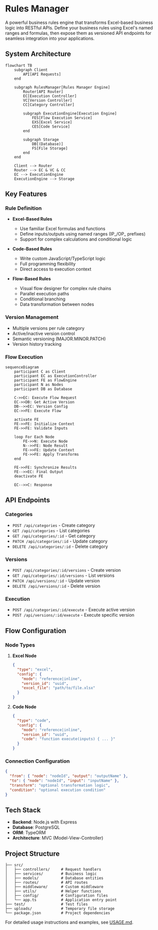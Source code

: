 # Rules Manager

A powerful business rules engine that transforms Excel-based business logic into RESTful APIs. Define your business rules using Excel's named ranges and formulas, then expose them as versioned API endpoints for seamless integration into your applications.

## System Architecture

```mermaid
flowchart TB
    subgraph Client
        API[API Requests]
    end
    
    subgraph RulesManager[Rules Manager Engine]
        Router[API Router]
        EC[Execution Controller]
        VC[Version Controller]
        CC[Category Controller]
        
        subgraph ExecutionEngine[Execution Engine]
            FES[Flow Execution Service]
            EXS[Excel Service]
            CES[Code Service]
        end
        
        subgraph Storage
            DB[(Database)]
            FS[File Storage]
        end
    end
    
    Client --> Router
    Router --> EC & VC & CC
    EC --> ExecutionEngine
    ExecutionEngine --> Storage
```

## Key Features

### Rule Definition
- **Excel-Based Rules**
  - Use familiar Excel formulas and functions
  - Define inputs/outputs using named ranges (IP_/OP_ prefixes)
  - Support for complex calculations and conditional logic

- **Code-Based Rules**
  - Write custom JavaScript/TypeScript logic
  - Full programming flexibility
  - Direct access to execution context

- **Flow-Based Rules**
  - Visual flow designer for complex rule chains
  - Parallel execution paths
  - Conditional branching
  - Data transformation between nodes

### Version Management
- Multiple versions per rule category
- Active/inactive version control
- Semantic versioning (MAJOR.MINOR.PATCH)
- Version history tracking

### Flow Execution

```mermaid
sequenceDiagram
    participant C as Client
    participant EC as ExecutionController
    participant FE as FlowEngine
    participant N as Nodes
    participant DB as Database
    
    C->>EC: Execute Flow Request
    EC->>DB: Get Active Version
    DB-->>EC: Version Config
    EC->>FE: Execute Flow
    
    activate FE
    FE->>FE: Initialize Context
    FE->>FE: Validate Inputs
    
    loop For Each Node
        FE->>N: Execute Node
        N-->>FE: Node Result
        FE->>FE: Update Context
        FE->>FE: Apply Transforms
    end
    
    FE->>FE: Synchronize Results
    FE-->>EC: Final Output
    deactivate FE
    
    EC-->>C: Response
```

## API Endpoints

### Categories
- `POST /api/categories` - Create category
- `GET /api/categories` - List categories
- `GET /api/categories/:id` - Get category
- `PATCH /api/categories/:id` - Update category
- `DELETE /api/categories/:id` - Delete category

### Versions
- `POST /api/categories/:id/versions` - Create version
- `GET /api/categories/:id/versions` - List versions
- `PATCH /api/versions/:id` - Update version
- `DELETE /api/versions/:id` - Delete version

### Execution
- `POST /api/categories/:id/execute` - Execute active version
- `POST /api/versions/:id/execute` - Execute specific version

## Flow Configuration

### Node Types
1. **Excel Node**
   ```json
   {
     "type": "excel",
     "config": {
       "mode": "reference|inline",
       "version_id": "uuid",
       "excel_file": "path/to/file.xlsx"
     }
   }
   ```

2. **Code Node**
   ```json
   {
     "type": "code",
     "config": {
       "mode": "reference|inline",
       "version_id": "uuid",
       "code": "function execute(inputs) { ... }"
     }
   }
   ```

### Connection Configuration
```json
{
  "from": { "node": "nodeId", "output": "outputName" },
  "to": { "node": "nodeId", "input": "inputName" },
  "transform": "optional transformation logic",
  "condition": "optional execution condition"
}
```

## Tech Stack

- **Backend**: Node.js with Express
- **Database**: PostgreSQL
- **ORM**: TypeORM
- **Architecture**: MVC (Model-View-Controller)

## Project Structure

```
├── src/
│   ├── controllers/     # Request handlers
│   ├── services/        # Business logic
│   ├── models/          # Database entities
│   ├── routes/          # API routes
│   ├── middleware/      # Custom middleware
│   ├── utils/           # Helper functions
│   ├── config/          # Configuration files
│   └── app.ts           # Application entry point
├── test/                # Test files
├── uploads/             # Temporary file storage
└── package.json         # Project dependencies
```

For detailed usage instructions and examples, see [USAGE.md](./USAGE.md).
